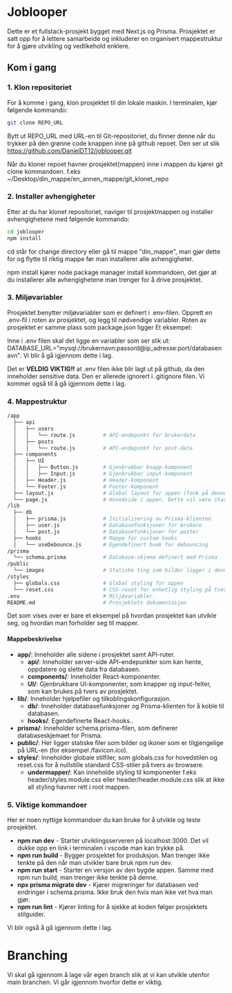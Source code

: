 # Joblooper

Dette er et fullstack-prosjekt bygget med Next.js og Prisma. Prosjektet er satt opp for å lettere samarbeide og inkluderer en organisert mappestruktur for å gjøre utvikling og vedlikehold enklere.

## Kom i gang

### 1. Klon repositoriet

For å komme i gang, klon prosjektet til din lokale maskin. I terminalen, kjør følgende kommando:

```bash
git clone REPO_URL
```

Bytt ut REPO_URL med URL-en til Git-repositoriet, du finner denne når du trykker på den grønne code knappen inne på github repoet. Den ser ut slik https://github.com/DanielDT12/joblooper.git

Når du kloner repoet havner prosjektet(mappen) inne i mappen du kjører git clone kommandoen. f.eks ~/Desktop/din_mappe/en_annen_mappe/git_klonet_repo

### 2. Installer avhengigheter

Etter at du har klonet repositoriet, naviger til prosjektmappen og installer avhengighetene med følgende kommando:

```bash
cd joblooper
npm install
```

cd står for change directory eller gå til mappe "din_mappe", man gjør dette for og flytte til riktig mappe før man installerer alle avhengigheter.

npm install kjører node package manager install kommandoen, det gjør at du installerer alle avhengighetene man trenger for å drive prosjektet.

### 3. Miljøvariabler

Prosjektet benytter miljøvariabler som er definert i .env-filen. Opprett en .env-fil i roten av prosjektet, og legg til nødvendige variabler. Roten av prosjektet er samme plass som package.json ligger Et eksempel:

Inne i .env filen skal det ligge en variabler som ser slik ut: DATABASE_URL="mysql://brukernavn:passord@ip_adresse:port/databasenavn". Vi blir å gå igjennom dette i lag.

Det er **VELDIG VIKTIG!!** at .env filen ikke blir lagt ut på github, da den inneholder sensitive data. Den er allerede ignorert i .gitignore filen. Vi kommer også til å gå igjennom dette i lag.

### 4. Mappestruktur

```bash
/app
  ├── api
  │   ├── users
  │   │   └── route.js         # API-endepunkt for brukerdata
  │   ├── posts
  │   │   └── route.js         # API-endepunkt for post-data
  ├── components
  │   ├── UI
  │   │   ├── Button.js        # Gjenbrukbar knapp-komponent
  │   │   ├── Input.js         # Gjenbrukbar input-komponent
  │   ├── Header.js            # Header-komponent
  │   └── Footer.js            # Footer-komponent
  ├── layout.js                # Global layout for appen (Tenk på denne som en index.html)
  └── page.js                  # Hovedside i appen. Dette vil være startsiden på vår app. Vi blir også og gå igjennom ting ilag.
/lib
  ├── db
  │   ├── prisma.js            # Initialisering av Prisma-klienten
  │   ├── user.js              # Databasefunksjoner for brukere
  │   └── post.js              # Databasefunksjoner for poster
  ├── hooks                    # Mappe for custom hooks
  │   └── useDebounce.js       # Egendefinert hook for debouncing
/prisma
  └── schema.prisma            # Database-skjema definert med Prisma
/public
  └── images                   # Statiske ting som bilder ligger i denne mappen, fonter er gjort på en litt annne måte i next 15, vi kan også gå igjennom dette ilag.
/styles
  ├── globals.css              # Global styling for appen
  └── reset.css                # CSS-reset for enhetlig styling på tvers av browsere
.env                           # Miljøvariabler.
README.md                      # Prosjektets dokumentasjon

```

Det som vises over er bare et eksempel på hvordan prosjektet kan utvikle seg, og hvordan man forholder seg til mapper.

#### Mappebeskrivelse

- **app/**: Inneholder alle sidene i prosjektet samt API-ruter.
  - **api/**: Inneholder server-side API-endepunkter som kan hente, oppdatere og slette data fra databasen.
  - **components/**: Inneholder React-komponenter.
  - **UI/**: Gjenbrukbare UI-komponenter, som knapper og input-felter, som kan brukes på tvers av prosjektet.
- **lib/**: Inneholder hjelpefiler og tilkoblingskonfigurasjon.
  - **db/**: Inneholder databasefunksjoner og Prisma-klienten for å koble til databasen.
  - **hooks/**: Egendefinerte React-hooks..
- **prisma/**: Inneholder schema.prisma-filen, som definerer databaseskjemaet for Prisma.
- **public/**: Her ligger statiske filer som bilder og ikoner som er tilgjengelige på URL-en (for eksempel /favicon.ico).
- **styles/**: Inneholder globale stilfiler, som globals.css for hovedstilen og reset.css for å nullstille standard CSS-stiler på tvers av browsere.
  - **undermapper/**: Kan inneholde styling til komponenter f.eks header/styles.module.css eller header/header.module.css slik at ikke all styling havner rett i root mappen.

### 5. Viktige kommandoer

Her er noen nyttige kommandoer du kan bruke for å utvikle og teste prosjektet.

- **npm run dev** - Starter utviklingsserveren på localhost:3000. Det vil dukke opp en link i terminalen i vscode man kan trykke på.
- **npm run build** - Bygger prosjektet for produksjon. Man trenger ikke tenkte på den når man utvikler bare bruk npm run dev.
- **npm run start** - Starter en versjon av den bygde appen. Samme med npm run build, man trenger ikke tenkte på denne.
- **npx prisma migrate dev** - Kjører migreringer for databasen ved endringer i schema.prisma. Ikke bruk den hvis man ikke vet hva man gjør.
- **npm run lint** - Kjører linting for å sjekke at koden følger prosjektets stilguider.

Vi blir også å gå igjennom dette i lag.

# Branching

Vi skal gå igjennom å lage vår egen branch slik at vi kan utvikle utenfor main branchen. Vi går igjennom hvorfor dette er viktig.
